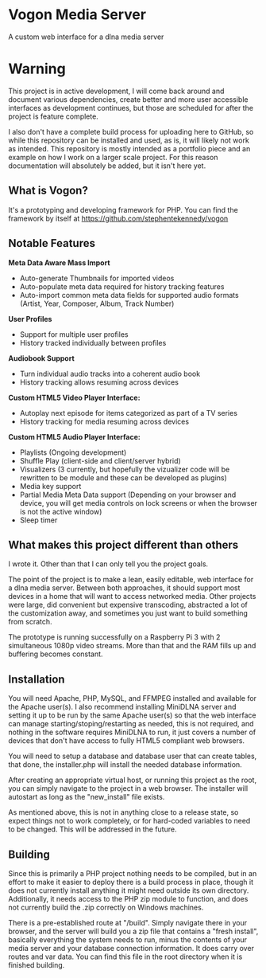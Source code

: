 # Vogon Media Server
A custom web interface for a dlna media server

# Warning
This project is in active development, I will come back around and document various dependencies, create better and more user accessible interfaces as development continues, but those are scheduled for after the project is feature complete.

I also don't have a complete build process for uploading here to GitHub, so while this repository can be installed and used, as is, it will likely not work as intended. This repository is mostly intended as a portfolio piece and an example on how I work on a larger scale project. For this reason documentation will absolutely be added, but it isn't here yet.

## What is Vogon?
It's a prototyping and developing framework for PHP. You can find the framework by itself at https://github.com/stephentekennedy/vogon

## Notable Features

**Meta Data Aware Mass Import**
* Auto-generate Thumbnails for imported videos
* Auto-populate meta data required for history tracking features
* Auto-import common meta data fields for supported audio formats (Artist, Year, Composer, Album, Track Number)

**User Profiles**
* Support for multiple user profiles
* History tracked individually between profiles

**Audiobook Support**
* Turn individual audio tracks into a coherent audio book
* History tracking allows resuming across devices

**Custom HTML5 Video Player Interface:**
* Autoplay next episode for items categorized as part of a TV series
* History tracking for media resuming across devices

**Custom HTML5 Audio Player Interface:**
* Playlists (Ongoing development)
* Shuffle Play (client-side and client/server hybrid)
* Visualizers (3 currently, but hopefully the vizualizer code will be rewritten to be module and these can be developed as plugins)
* Media key support
* Partial Media Meta Data support (Depending on your browser and device, you will get media controls on lock screens or when the browser is not the active window)
* Sleep timer

## What makes this project different than others
I wrote it. Other than that I can only tell you the project goals.

The point of the project is to make a lean, easily editable, web interface for a dlna media server. Between both approaches, it should support most devices in a home that will want to access networked media. Other projects were large, did convenient but expensive transcoding, abstracted a lot of the customization away, and sometimes you just want to build something from scratch.

The prototype is running successfully on a Raspberry Pi 3 with 2 simultaneous 1080p video streams. More than that and the RAM fills up and buffering becomes constant.

## Installation
You will need Apache, PHP, MySQL, and FFMPEG installed and available for the Apache user(s). I also recommend installing MiniDLNA server and setting it up to be run by the same Apache user(s) so that the web interface can manage starting/stoping/restarting as needed, this is not required, and nothing in the software requires MiniDLNA to run, it just covers a number of devices that don't have access to fully HTML5 compliant web browsers.

You will need to setup a database and database user that can create tables, that done, the installer.php will install the needed database information.

After creating an appropriate virtual host, or running this project as the root, you can simply navigate to the project in a web browser. The installer will autostart as long as the "new_install" file exists.

As mentioned above, this is not in anything close to a release state, so expect things not to work completely, or for hard-coded variables to need to be changed. This will be addressed in the future.

## Building
Since this is primarily a PHP project nothing needs to be compiled, but in an effort to make it easier to deploy there is a build process in place, though it does not currently install anything it might need outside its own directory. Additionally, it needs access to the PHP zip module to function, and does not currently build the .zip correctly on Windows machines.

There is a pre-established route at "\/build". Simply navigate there in your browser, and the server will build you a zip file that contains a "fresh install", basically everything the system needs to run, minus the contents of your media server and your database connection information. It does carry over routes and var data. You can find this file in the root directory when it is finished building.
